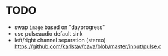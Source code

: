 # TODO

- swap `image` based on "dayprogress"
- use pulseaudio default sink
- left/right channel separation (stereo) https://github.com/karlstav/cava/blob/master/input/pulse.c
